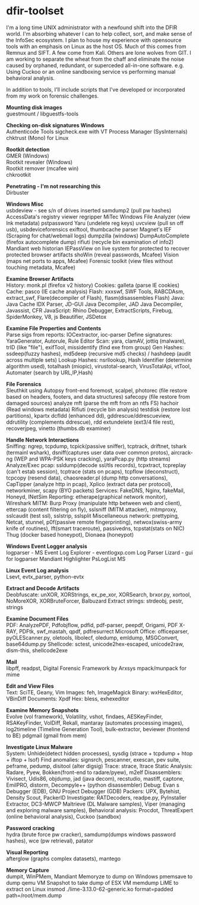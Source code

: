 # dfir-toolset
I'm a long time UNIX administrator with a newfound shift into the DFIR world.  I'm absorbing whatever I can to help collect, sort, and make sense of the InfoSec ecosystem.  I plan to house my experience with opensource tools with an emphasis on Linux as the host OS.  Much of this comes from Remnux and SIFT.  A few come from Kali.  Others are lone wolves from GIT.  I am working to separate the wheat from the chaff and eliminate the noise caused by orphaned, redundant, or superceded all-in-one software.  e.g. Using Cuckoo or an online sandboxing service vs performing manual behavioral analysis.

In addition to tools, I'll include scripts that I've developed or incorporated from my work on forensic challenges.

**Mounting disk images**  
  guestmount / libguestfs-tools  

**Checking on-disk signatures Windows**  
  Authenticode Tools
  sigcheck.exe with VT
  Process Manager (SysInternals)
  chktrust (Mono) for Linux

**Rootkit detection**  
  GMER (Windows)  
  Rootkit revealer (Windows)  
  Rootkit remover (mcafee win)  
  chkrootkit  

**Penetrating - I'm not researching this**  
Dirbuster  

**Windows Misc**  
  usbdeview - see s/n of drives inserted
  samdump2 (pull pw hashes)
  AccessData's registry viewer
  regripper
  MiTec Windows File Analyzer (view lnk metadata)
  pstpassword
  Yaru (undelete reg keys)
  uvcview (pull sn off usb), usbdeviceforensics
  exiftool, thumbcache parser
  Magnet's IEF (Scraping for chat/webmail logs)
  dumpzilla (windows)
  DumpAutoComplete (firefox autocomplete dump)
  rifiuti (recycle bin examination of info2)
  Mandiant web historian
  IEPassView on live system for protected to recover protected browser artifacts
  shoWin (reveal passwords, Mcafee)
  Vision (maps net ports to apps, Mcafee)
  Forensic toolkit (view files without touching metadata, Mcafee)

**Examine Browser Artifacts**  
    History: monk.pl (firefox v2 history)
    Cookies: galleta (parse IE cookies)
    Cache:   pasco (IE cache analysis)
    Flash: xxxswf, SWF Tools, RABCDAsm, extract_swf, Flare(decompiler of Flash), flasm(disassembles Flash)
    Java: Java Cache IDX Parser, JD-GUI Java Decompiler, JAD Java Decompiler, Javassist, CFR
    JavaScript: Rhino Debugger, ExtractScripts, Firebug, SpiderMonkey, V8, js Beautifier, JSDetox

**Examine File Properties and Contents**  
    Parse sigs from reports: IOCextractor, ioc-parser
    Define signatures: YaraGenerator, Autorule, Rule Editor
    Scan: yara, clamAV, jottiq (malware), trID (like "file"), exifTool, missidentify (find exe from group)
    Gen Hashes: ssdeep(fuzzy hashes), md5deep (recursive md5 checks) / hashdeep (audit across multiple sets)
    Lookup Hashes: nsrllookup, Hash Identifier (determine algorithm used), totalhash (miopic),
      virustotal-search, VirusTotalApi, vtTool, Automater (search by URL,IP,Hash)

**File Forensics**  
  Sleuthkit using Autopsy front-end
  foremost, scalpel, photorec (file restore based on headers, footers, and data structures)
  safecopy (file restore from damaged sources)
  analyze mft (parse the mft from an ntfs FS)
  hachoir (Read windows metadata)
  Rifiuti (recycle bin analysis)
  testdisk (restore lost partitions), kpartx
  dcfldd (enhanced dd), gddrescue/ddrescueview, ddrutility (complements ddrescue), rdd
  extundelete (ext3/4 file rest), recoverjpeg, vinetto (thumbs.db examiner)

**Handle Network Interactions**  
    Sniffing: ngrep, tcpdump, tcpick(passive sniffer), tcptrack, driftnet, tshark (termainl wshark),
      dsniff(captures user data over common protos), aircrack-ng (WEP and WPA-PSK keys cracking), 
      yaraPcap.py (http streams)
    Analyze/Exec pcap: ssldump(decode ssl/tls records), tcpxtract, 
      tcpreplay (can't estab session), tcptrace (stats on pcaps), tcpflow (deconstruct), 
      tcpcopy (resend data), chaosreader.pl (dump http conversations),
      CapTipper (analyze http in pcap), Xplico (extract data per protocol), networkminer,
      scapy (BYO packets)
    Services: FakeDNS, Nginx, fakeMail, Honeyd, INetSim
    Reporting: etherape(graphical network monitor), Wireshark
    MITM: Burp Proxy (manipulate http between web and client), ettercap (content filtering on fly), 
      sslsniff (MITM attacker), mitmproxy, sslcaudit (test ssl), sslstrip, sslsplit
    Miscellaneous network: prettyping, Netcat, stunnel, p0f(passive remote fingerprinting), 
      netwox(swiss-army knife of routines), lft(smart traceroute), passivedns, tcpstat(stats on NIC)
      Thug (docker based honeypot), Dionaea (honeypot)

**Windows Event Logger analysis**  
   logparser - MS
   Event Log Explorer - eventlogxp.com
   Log Parser Lizard - gui for logparser
   Mandiant Highlighter
   PsLogList MS

**Linux Event Log analysis**  
   Lsevt,  evtx_parser, python-evtx

**Extract and Decode Artifacts**  
    Deobfuscate: unXOR, XORStrings, ex_pe_xor, XORSearch, brxor.py, xortool, NoMoreXOR, XORBruteForcer, Balbuzard
    Extract strings: strdeobj, pestr, strings

**Examine Document Files**  
    PDF: AnalyzePDF, Pdfobjflow, pdfid, pdf-parser, peepdf, Origami, PDF X-RAY, PDFtk, swf_mastah, qpdf, pdfresurrect
    Microsoft Office: officeparser, pyOLEScanner.py, oletools, libolecf, oledump, emldump, MSGConvert, base64dump.py
    Shellcode: sctest, unicode2hex-escaped, unicode2raw, dism-this, shellcode2exe

**Mail**  
  libpff, readpst, Digital Forensic Framework by Arxsys
  mpack/munpack for mime

**Edit and View Files**  
    Text: SciTE, Geany, Vim
    Images: feh, ImageMagick
    Binary: wxHexEditor, VBinDiff
    Documents: Xpdf
    Hex: bless, exhexeditor

**Examine Memory Snapshots**  
    Evolve (vol framework), Volatility, vshot, findaes, AESKeyFinder, RSAKeyFinder, VolDiff, Rekall, mantaray (automates processing images),
    log2timeline (Timeline Generation Tool), bulk-extractor, beviewer (frontend to BE)
    pdgmail (gmail from mem)

**Investigate Linux Malware**  
    System: Unhide(detect hidden processes), sysdig (strace + tcpdump + htop + iftop + lsof)
    Find anomalies: signsrch, pescanner, exescan, pev suite, peframe, pedump, disitool (alter digsig)
    Trace: strace, ltrace
    Static Analysis: Radare, Pyew, Bokken(front-end to radare/pyew), m2elf
    Disassemblers: Vivisect, Udis86, objdump, jad (java decom), recstudio, mastiff, captone, EmilPRO, distorm, 
       Decompyle++ (python disassembler)
    Debug: Evan s Debugger (EDB), GNU Project Debugger (GDB)
    Packers: UPX, Bytehist, Density Scout, PackerID
    Investigate: RATDecoders, readpe.py, PyInstaller Extractor, DC3-MWCP
      Maltrieve (DL Malware samples), Viper (managing and exploring malware samples), 
    Behavioral analysis: Procdot, ThreatExpert (online behavioral analysis), Cuckoo (sandbox)

**Password cracking**  
    hydra (brute force pw cracker), samdump(dumps windows password hashes), wce (pw retrieval), patator

**Visual Reporting**  
    afterglow (graphs complex datasets), mantego

**Memory Capture**  
    dumpit, WinPMem, Mandiant Memoryze to dump on Windows
    pmemsave to dump qemu VM
    Snapshot to take dump of ESX VM
    memdump
    LiME to extract on Linux
      insmod ./lime-3.13.0-62-generic.ko format=padded path=/root/mem.dump
